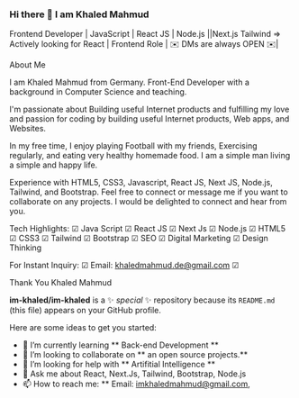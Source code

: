 ### Hi there 👋 I am Khaled Mahmud

Frontend Developer | JavaScript | React JS | Node.js ||Next.js Tailwind => Actively looking for React | Frontend Role | ✉️ DMs are always OPEN ✉️|

About Me

I am Khaled Mahmud from Germany. Front-End Developer with a background in Computer Science and teaching.

I'm passionate about Building useful Internet products and fulfilling my love and passion for coding by building useful Internet products, Web apps, and Websites.

In my free time, I enjoy playing Football with my friends, Exercising regularly, and eating very healthy homemade food. I am a simple man living a simple and happy life.

Experience with HTML5, CSS3, Javascript, React JS, Next JS, Node.js, Tailwind, and Bootstrap. Feel free to connect or message me if you want to collaborate on any projects. I would be delighted to connect and hear from you.

Tech Highlights: ☑ Java Script ☑ React JS ☑ Next Js  ☑ Node.js ☑ HTML5 ☑ CSS3 ☑ Tailwind ☑ Bootstrap ☑ SEO ☑ Digital Marketing ☑ Design Thinking

For Instant Inquiry: ☑ Email: khaledmahmud.de@gmail.com ☑ 

Thank You Khaled Mahmud


**im-khaled/im-khaled** is a ✨ _special_ ✨ repository because its `README.md` (this file) appears on your GitHub profile.

Here are some ideas to get you started:

- 🌱 I’m currently learning ** Back-end Development **
- 👯 I’m looking to collaborate on ** an open source projects.**
- 🤔 I’m looking for help with ** Artifitial Intelligence **
- 💬 Ask me about React, Next.Js, Tailwind, Bootstrap, Node.js
- 📫 How to reach me: ** Email: imkhaledmahmud@gmail.com,

